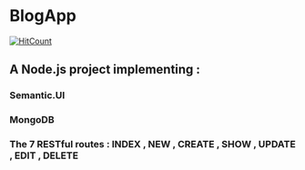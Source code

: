 # BlogApp
[![HitCount](http://hits.dwyl.io/namandangi/BlogApp.svg)](http://hits.dwyl.io/namandangi/BlogApp)

## A Node.js project implementing :
### Semantic.UI 
### MongoDB 
### The 7 RESTful routes : INDEX , NEW , CREATE , SHOW , UPDATE , EDIT , DELETE
